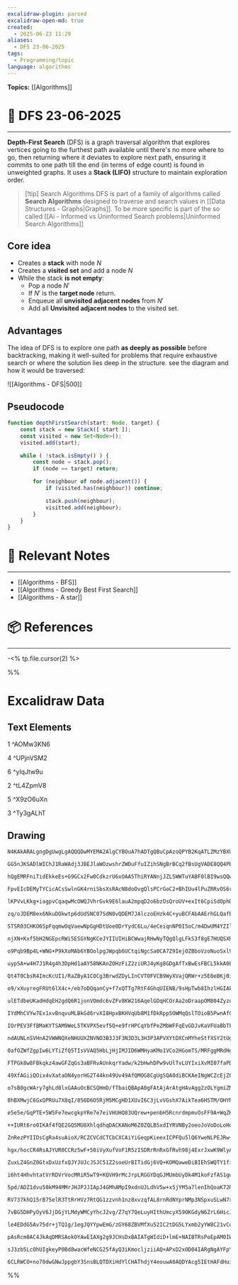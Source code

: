 ```yaml
---
excalidraw-plugin: parsed
excalidraw-open-md: true
created:
  - 2025-06-23 11:29
aliases:
  - DFS 23-06-2025
tags:
  - Programming/topic
language: algorithms
---
```



**Topics:** [[Algorithms]]

# 📃 DFS 23-06-2025

---
**Depth-First Search** (DFS) is a graph traversal algorithm that explores vertices going to the furthest path available until there's no more where to go, then returning where it deviates to explore next path, ensuring it commits to one path till the end (in terms of edge count) is found in unweighted graphs. It uses a **Stack (LIFO)** structure to maintain exploration order.

> [!tip] Search Algorithms
> DFS is part of a family of algorithms called **Search Algorithms** designed to traverse and search values in [[Data Structures - Graphs|Graphs]]. To be more specific is part of the so called [[Ai - Informed vs Uninformed Search problems|Uninformed Search Algorithms]]

## Core idea
- Creates a **stack** with node $N$
- Creates a **visited set** and add a node $N$
- While the stack **is not empty**:
    - Pop a node $N'$
    - If $N'$ is the **target node** return.
    - Enqueue all **unvisited adjacent nodes** from $N'$
    - Add all **Unvisited adjacent nodes** to the visited set.

## Advantages
The idea of DFS is to explore one path **as deeply as possible** before backtracking, making it well-suited for problems that require exhaustive search or where the solution lies deep in the structure. see the diagram and how it would be traversed:

![[Algorithms - DFS|500]]

## Pseudocode

```ts
function depthFirstSearch(start: Node, target) {
    const stack = new Stack([ start ]);
    const visited = new Set<Node>();
    visited.add(start);

    while ( !stack.isEmpty() ) {
        const node = stack.pop();
        if (node == target) return;

        for (neighbour of node.adjacent()) {
            if (visited.has(neighbour)) continue;

            stack.push(neighbour);
            visitted.add(neighbour);
        }
    }
}
```

# 🔗 Relevant Notes

---
- [[Algorithms - BFS]]
- [[Algorithms - Greedy Best First Search]]
- [[Algorithms - A star]]
# 📦 References

---

-<% tp.file.cursor(2) %>

%%
# Excalidraw Data

## Text Elements
1 ^AOMw3KN6

4 ^UPjnVSM2

6 ^ylqJtw9u

2 ^tL4ZpmV8

5 ^X9zO6uXn

3 ^Ty3gALhT

## Drawing
```compressed-json
N4KAkARALgngDgUwgLgAQQQDwMYEMA2AlgCYBOuA7hADTgQBuCpAzoQPYB2KqATLZMzYBXUtiRoIACyhQ4zZAHoFAc0JRJQgEYA6bGwC2CgF7N6hbEcK4OCtptbErHALRY8RMpWdx8Q1TdIEfARcZgRmBShcZQUebQBGOIAWGjoghH0EDihmbgBtcDBQMBKIEm5oeIBhAFlnUgArZgBFOAAhZSFJGuxm4gBxGs1UkshYRAqgojkkflLMbniABjnI

GG5nJKSADlWIChJ1RaWAdj3JBEJlaWOzwshrZWDuFfuIZihSNgBrBCq2fBsUgVADE8QQ4PBI1Kmlw2G+yi+Qg4xH+gOBEhBADMsdgAJz46GQLGEfD4ADKsGeEmwX2YzGcklwUGwkiJ70+PwQAHVDmy0PE9h8vr9KTBqehBB52UjrhxwrkBXs2HA4Wp1gKlq9RhBEcI4ABJYiK1B5AC6eyx5EyRu4HCEZL2hBRWAquCWMuEKPl9O4xR143EvHuAF8

hQgEMRFniTidEkkeEs+G9GCx2Fw0CdkzrU6xOAA5ThiRYANnjJZLSWWTuYABF0lBI9wsQQwntNF7iABRYKZbImgqjIr3UqBiqNzBQImlcoSACCAHkahQAMwAaXzJYgI7DI/9Otn6CSmAQAAUEBRvrXuQApLEAVS7DWUc+wK9rXfi07G8CDEFwpBfFQO6rMOQ6QIeEAAGLkgAjjwAAybA1Mw8SELWzSYPea6SPouAAFoAGpRqBP4TBIAFAduQ4hvc

FpvEIcDEMyTYCicACsSwlnGK4rniSbsXsRAcN8doOvgQlsPCrGoC2+BhIUu4lPuZRRvOS6rhuW57GOEgTlOewLGg7HsdoeLbCuJz8fEMY8Amll7BqqCbPEJbaBZSaJFZK47EsK57AcxBHAKpmWTZeJJEs8TbCZSQltsuxvBcVw3GgSSCW8jwStqpTClyaJAqCkIQrMbywvCerIqiAKFXp5AcMwqqBNk7IkmSYoSu8ALlEKnK/LyQX8rwvUiggHV/

lKPVvLKkg+iagpvCqaqwMcOWQJVhrGvk9E6lauA2mpqD2o6bzOsQroUV+exIt6CpiSdOphDJiTbDwFkrjwJxrQwTB5hmqBbHsubpoWHDFpmMUlh98RfTW9bBI2h1yW2ZWdj2GRZDk90SQxTEsYdMOcdx8QrvE7FxQtOrCaJaDHTjVNSb8SOtggOlYFOEhXdNlAACrsxUXO7ZwUDkoQRhBiuJaWsLUH7aSTkZQG7NzkQyj/RAYjZEw7KplA5gECrV

zq/oJDEM8ex6NkuDOkwtp6dUdSNC07SdN0vQDEM7JAlczoEHzk4C+yuBCFAbAAErhGLQafEIrNvMJCAABKXNcHOoPE2g8OxilzCpkErso8SSHOPDEPeJy4KekglvQBowGDpCh+yunoFMhAzOyRnOTD2zaIrpROc40Vuf3kCBcF6enOcKepZPdw6llQbfXlvwFRi6BgiVULtnCCI3dV6KgpoPBYjwmjDJapIUlSf60mw9KMsyrLsivPJ8osI1cuNF

STSR03CHKO6SpFqqmwOqVaewNpGgHDtUoe0DrYydC6Lu/4eCeiqnNP0I5oC/m4DwUM4YZIliWDsFc2wtjZlKMDTgxwpYpl+iDIsQZEwJX4tsWGp06wNhksjOOOoOxVXRn2LGaBByjH3KOXBel+akVUhUe8p4GgcEIuSGoaCQJ7hHBBQ6EBjxngvFeW8D4nwvjfB+QWQ4cHkXQJRNgwEaKgQkdoioPM8T9EyNyDgsEAAakgACa5IkhQUIiWHmxAjC

njXN+Kxf5bH2NGEpcRWi5ESGYNgKCeJYIIUIHiBCWwajRHwNyTQgQlgLFkS3f8gE7HUQSXRPYjFmKI0WBxLiPETh8U+kJZ0NMjriUktJZm8kEA50KHnHRCilEqLUc3KR6B9Kdw2CTUKxCeDxDJlmWMcY6E6kHmTUKK5PKfTxD5bYSY8QBXfmgNZ2gljsTxA8ji7EYonI4tPFKad0p7EXi8T+q8arrwgJvYq7Jyp707Gvcc9VGoAUxq1K+39UndT/

o9Pqb9Bp4L+WNG+P9kXoMAb6YBOolpgJWpqb6UCtqiNgcSa0CA7Z9IejOZBboVzoNuoSxl9NcoRgJmWdh7F4oJiBgwmhmYLn0LTAWJh3AYxZkTJ9RKB4uEIx4SzdsaNeyYxgQ0vGzS2JE3aT5JM3SRKIPjozNVwy2YBwkCka6vN+Z2tasLUW4tuCS2ltkWWJt8AKxtVAQ2asKia0bMCEVjd9b4CDcbU25s3iWyiDbUgDKIAFyLiXMuFcq41zrg3J

uypSA+w4H7J1R4g4h3DpHd1aAY58NKAnZOHzFiZ2ziURJ4yKg8GDgAfTxBwEsFBCL5kkA0LEidSA8yEEYfCmg2U6TmRgMk7cwiLLQM4D6K4+6OWOEkbdbxx5DWWPPUoyVU63G+RwJ4S8sWQsxMVbeZVd6VRRHejeuB2LEG2DieF7UcU0jpAyJkLI2RYoGhPSmuU0WIslHi66ADZpAPTsqUB4DyWQKRJtHVbx4H0sOnTJB50UG4Htf/DBSGJExLwQ

Qt4T0CbsR4ImcKcUI1/RaZByA1COCg3BrwdZDyLInCVTOFVCB9WyXVajQRWr+z5E0eBKj0iA6yMguKWCN4oAUDxEIWp7bHHJMgq49xPIvG+ICUEkJYSIlRIqYuuJumwC0VGDSiAjT8YtMNSTIT7EPqmt6QRi1gzmws1GcpU6Oi1Maa0zphd1joAyLeF3Zwb0M4rk4omCKktybcR3QKNL2gKwxnYYmEs7EbJxkuRi65W6/IPJOW9MsH1tiJHeeetK

o9/xXuyregFRUt6lX4c+/eb7oDQqanCy+f7xQTTg7RtF4GhqUIENB/9sHpTwb8IhzlHGIAkrQ5PClmHoHbUtHShlAWDwsoouxdlxBMG036bR3lixtgPPilqYVkq2MCiSCezjoruMyp+zwGMFYs7fUIKJ8TvCNXSYxrJ6luqmnPVacTLLvElsQGpuahmQW0Aw7eAsiQ2luYUH9mnCAJOhbZDdRLHZcCZZyz9dwDr+kY0hsxtrCNet3Ds4kCbYgZsB

ulETdbeUKadHdqEH2gdQ6R1jonVOmdc6vZFv8KW216AqelGDqHCOrAa2oDraapOM804ZyzqFsCM4dGkGIPmKAWIYCYBLHiegqJ8xdgNJgKo8R6D4DaLMuLbcO6GWjEsfduylkJUj6UQ9F6kpm4TwvLrN65ujRG8CkqoKhsQt65iHE+JCSTevtNkNgHH4gZfvNq5yH09f1W11dbZGCXzRQ8tJyyxDv6mO4jnDZ38OPcu0Rt02vID73u6gSjLd8EJM

IYdMhCVYw7Ex1xvBnqvuMLBkGd6rvXI8HpxBKHVqUb8M1fDkRpp5OWMqQslTOioB5PwnAfQhFtgOcSWFhTkEYLwSQihNCDCLCHCPCIiFFG/OzapeJPTa/A8HRGoe8LEMgfMXABcfQNgfCZof4HmJIR/bxBjaJSpezHcepXGZHAmVHHiImBKPzHHBtS1IZBSGAr/G3ccJ/F/N/IPP8O/RLdfDOQVIrdhTdcyEsTHPZdiE4bQXiI5byXyEHSrCeLOB

IOrPEV3FfBMaKYTSAM9WeL5TKVPX5evf5Q+e9frHPCqYbfPeZMbWFFqEvGDJvKaVFUaBbTFIw7FMvJFZvHUGaSfHbPbMlA7DDHvKlU0FzXDc7IfZlEfCiE4W7SfC7HlZ6ZYHzDpPyJIVjdMPBeIDIzfaVbfFnL6UQjiUQuGbhRg+tSAARFEIRbVE7Mg9zA1NpZZHyB5Wgh7JlSAQEPHCTa1QnMtCANBB1MnAYoYnDV1KOD1Q/CALERnX1f1foycP

ndAUNLnSVHnA2VWWNQXeNHUUXZNVNO3B3J3F3N3D3L3H3P3APVXYtDXCnMYheStfXSY2tUgWOE3JtNrdOVtK3TtCQFcHtPxTQfCeIMOQiG8Boe8CgIwfobkZoG8a4MOLsLgyYZdUPXg9dSWWPNYWhbE/YWvY9VrWeQk/Q69Qw5w/KKwoFB9YXKo3PKqTPY+U+c+X9UvTqO+B+YDZ+MDAkrFBw3+fFLbNvEBDvCBN4SlbDXaAfOgiCK7Gxd/DbDlE

0afOZWfZgpIw6LYTiZfQ5TIsVVAQ5HbLjHjIMJID6WMHyaKMo1VCo2HGomTS/MRFggMRdHg7/HRbxPEIwBcEsIQbxLgDRIcJxFJSUdJTJbJXJfJQpYpUpcpZJIgqAj/UgnUNzcTQmZoyyRrb6bHDo7lLohg4LYZX48LCoT07030/0lEpTAyDE1ANyEhCQiKBre5ITD6DrTvSyArV3ITLMLiMrGMHbePa5OIOyKyGKCycyM0t5RPZtdrS9MktAZeN

FTPGk8w8FBkqkz4awGFZqGs3aBFRvAUnkqrYadw/k2bHwhDPw9vUlTvLUYIxiXvMI07faPDGUsoOU/8PEeIpDRIgQZ7EKGGRjLUbYaYtfa5M5PUwHAotAPifiBjUrCHY/W0qTe0i/SU0oVMlHTzSWPyE4XIqmHpd87opmQs0/UcAYm7YY8nCoKi8YmnF4g06Y2Y71JnBYpWJYrYjnLWcNdYqNZYiAAXIXdkfY8XVNAEoEkEsEiEqEmEuEhEyQJEm

49XfAGiiQOix4vXataON4yorHG2T44kn49Uv49AfQMOG8CgUgSQA0diBCKAeINgWCZcEjZQHtMODSyRYPNE1dMPAUOyPEu8iPDrIcueIk83KeUk7rdwlcswneCwvPEwjeQvAkb8+wxvDkoDJ+UDdw1wolKDUac87w0oXwpDfw1DQIrvB8rDeoqU18yIzoj8mImxOcH8zlFU6xNUxzefPBVQwTdhLQn6KVf6NLI0gHE0vBO5HYCsKsJC+GMTE/PS6

o7sB0gcWAry7ghLd0lxGAAuOcBCSQHmD/fTbaiQBApA0gFAtAjArAtgHAvAgg2zOLYgmiZMzCvVbCjMpfUC9orlAZUi/HELEyksiQHmXal8A6o62LTa5TWs1ySQxjCQ0C1QngSyPEHbDsjOQrHskrfsirA9WvG5BKM5D7BKFLLOcK7gPQlPBc1AJcjPKkrPR9QbBKjcpK0bbc8bOwnDA8zwtbJwgqrkPK08ik0UQ8i8kqq8sqm8/bKq8Uo7UI80F

8hBXMwjC6GxQPRUu7X8qI/856D6O5RjM5MCgHD1XUvI6C3jLvVGshX7AikTea6HSTM/OHYRDCyALCignC766YnMv6wLAG3o8isYAY+dUnNS9AMO6nEWRijfaOn1eWFnANAS1Y3inMJgDY6NLi/nONWkjWYWMXW2HRcyyy6y2y+yxy5yigVy9yzyyAb2FSiOtNCtLSg3HS94+OAypPAUYy7qsZEGo8E8c8S8a8O8R8Z8V8d8T8KsmxRMvy1AXuLUJ

e5e5e/GqPTE+5W5Fe7ewcgkpYRe7e7eiVHUHQ83UQrew+penbH5RcnrdmpmvOsFF9A+WqZK3EVK1khwzKyvbk3K3ks88W4q8fKW7bGWyq+8+WkI92mY6U1W06T83AKoNq5U7BGfGjR6AC1AcmDiVhV6KCqmk24aiatAV6UQ0QvBzhR2xau0la9C98z2jzDM55cmbMoiuB3HQOgnHUOANgZ0R0kcJ0koNaIRkcGlMAQRsAIefei+y+rUY+ocffGRy

++IURt6ro0IKAf4fQE2GQSMU8XhlqdhqDACKANoM6Z0ZQLBSxdIYRVNBy2oeoJoVoDoLoHoPoQYC+bBWY7AIQE0CPNLL6JYE5dKKyM0vET6UedaXAOARYOIMhUc9ZEmXiCKPydB0oLIYgMxlECxqxnUGxzGcSwuYuUucuSuauWueuWkAtLxqSXxjYCPGyZrQ5chdZNZJIPEBjfybBZQaJxYUyDLHzNLdKRMDiFcNJ5bExucKAi4XAQfRqjJqZoCG

ZnRezPYIIDsCgRa4suAioX/RCZCVCdCTCbCXCAiYiGeqpKieexICPFQu5lQ6YweNLPEJRw+3ek88yMye575ymgUeKL575lQv7TrWm+myk++1c+K9c19RmlK4vHmqbdkivLknK0W9FCDPkwBgW4Bzba8kU28sUnUCU2quBWB/24fdW/8WsZB3Jja6jOfJ7ZIs0vyV6TifB4yQa40oHdOAVVQyWMha0halCl2tCt2+hj6r2phtLe5X6v8rHAswGvo7

hgx/hocCR4RsAJYUR0CCRz5wF+50iVyXufVoF1R5zISDRrRnRxGfRvh98j4ExrJxwK9WlyAfJ7IOxh2Rx52Fxt2dxz2UCGY2pk0ZwCPM0g/A/Z5QrT6Bs+20oHpmJn7W5HBiyT6EreKVG8ZjAFEJ1nJtASjd1qAQ4+3R3Z3V3d3KoT3b3X3f3TWmpnxvx25PqjiM0+5Bs17MmQNhN7gEefejHFtr6ATLqz/DkSZ6ZkIOZvM7N4gRZuxZZt0Oet4d

ZuxLZ4GnZ0GtxDxUzfxQJYJUJcJSJC51Z2soeUrBITidGj6VQ+KOMQaweDiBIEhSWQTY1fiYF0K8hArSGU4X7EHRjYF0+lpSQ1yQ5VGsmU4LiSKmm6KtF2KkFKF5+zPOFtKhFtk2+ZF7K6vFw/+tFoq7FiAUq0B/F2WiBolhW6BiIydtW4jZErWyfDq5hLNujFpLUVyVQ8mdlrBrp9Ooh7lvlp5RIaYyHKh4VmEc/MVoxj2iVxhtHUrMhDrP2uVk

i6ht4HhvhtatVrRDVrVocMRiR5wT9+KQVH9rMcJrpLRGGYDqGJMUmbUyDk4M1koFzfAS1gwa1vRlV+1qIRuXNl1/N7BQtwpjNEp7NcpvNKptgacINhtl4c9oTYrchO5Eyfe6mol3pv5syEyUrcyMmVGqsBMLNjJ3zyx/z6xh01NKXGXQdYdUdcdSdadWdKOoWGL9dCPPt8mCQyyDiEmLYCKLt9LrBsySsT6dp17EbpMYd3qMdpZid98hZ8d2Zhdq

5pd/ADZ1dvu50kM94MMrJHJPJJIApJ4GMhAMpI9xdnUJLdhV5w+x5jYM5a7lenIhQoaK72R5euNqQbunljON71j+cmDwW4w1+6kuKp9VmmF++5Dz+jKjDqvY8jFgBvmxw8AnF1vD+Yj8B7vR8xW8IsluVs6Sl3AKCGl0rl0zqpjzB5YLOKyC0zl024yVfca7liQ+KdGmyOa8osipa8TuoyT1zaTpo2Tkhczwis1Pn5T0TyANThHK/TT8CbT7VgRr

RV737khQ15rB75elR3TtRrHVz7RtQG1zzvnh1nz8xvzqfAL8rnRdNYprNMp3NSpxuSLwN7xup1r895rdZUmLODp17Mz/rxN9ODOOMdLV7BMLMHI9hQrnN83kry3sri/cSwE4E0E8EyE6E2E+ExE2j+t93umhIM0viMrDpGaxfT7SxbtzMMyLUNsjpRMNLWvpj7zwNBbqjpdlEWdigediic79J1bldio7Z1gs6xA5A1A9AzA7A3AhCfAh4ul3v5bi

7vBG5DHPyOyV6JjDGjYLMdyWMCyYhcJ2vg/Z7qY7QeLuyHIthUmcyX59OKGdyN6ZrL6HicJk5f7tPWDxmyFsH6Fl+wFbEO/Xhb7lEW6He+FlTh5/0TyO2V+HhxR4EcQGwpYlBVSCrVUnyStfvPVXb4UtiM/QEngnzJ6McGWGDGSCcn3qh9zaPHb7ADHkb/ZeOMFdOKXxByvIOeNpLnjQ1qIy85WDDQXjxB9qytda8rHolw1KDS9VWowdVqRB07ms

le4EDdG5Av75dr+jTQ1g/1egJQYYpwEmG/zGY68ZBVMfXu52IC2tDG5LYxmb2yYW8C21vCoEcVLanEK2VbS4rWyi5u9G2iQDpp0nKysJIO3HNLkH0SAFYGsohOKBFDLD4VtgMfTJnH1dZLok+xdCylZRsp2UHKTlFykkDcoeVXBwbepgkFcgMYkwSYLMKEN+yB9ZU7kdhK7nuSFYyw4TZvtNznazc+e83Gbot0X41I1mA/TZkP3bTgAdo/4OAHAE

pAsRcm0AC4JkAqDMRSAokOYAwEIAXg2g9JCHsDxBAIATgWIdiD+lmE+NAIBTRsPoEpAM0IWoPEXCIF3IGh9hiw8Hv/1BAfov0WwwoBrDOF7CMgUEXmki3AE/1UWkAHYecP2GHChaOHH4c8I9b/CVsSPI8o8N+EvDzKiA9HqcN2GgiMgC4FAYS2BGIii2+wqCHMUTrGRthIIzEa8ImKG4466Iv4RkHJwCVggWIPcmSJhHDDG4XfHvmYKeEYiLhGQL

sJ3zb5LcOhUIgkeyP0Bd8wacWfeNCG25fAyQ3iKmocljziiAQ+APxD2xOD04IARgNgAYFpYMACAscRYFblZHkjYR5GTlAgKqhijEQJAWnJNVmHmjiAlIBAEH37i6gi0xAGoGwHOicjcAmgYIKJydEkA30KkNoACFtzKBYQAACn2TUA+M/kXgCZEjHBUAAlOyAjidAXOgKUgCGNwDhjIKvAOyJGKziCQC+7ERMXqOhE040UKIvWJwBNCJEYGr5COC

6CLRWCO+no70dwGNwJppgbY3SnsBLQTDXiHdYlCHAThdjY4eouwA0AQDYAcg5IEtHAFdHuiS0XolTjrinGEBGAPMdUfgE1GVIwgwQVcTQgti+NQ4+gYUUGCU4Ksg6elK0AYHJDpB9x/0EQeow+Cvg9Y64zcdjEUjgAlIMxUkOED9C0QQwQAA
```
%%